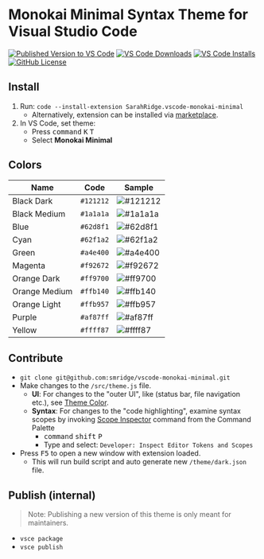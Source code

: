 # Monokai Minimal Syntax Theme for Visual Studio Code
[![Published Version to VS Code](https://img.shields.io/visual-studio-marketplace/v/SarahRidge.vscode-monokai-minimal)](https://marketplace.visualstudio.com/items?itemName=SarahRidge.vscode-monokai-minimal)
[![VS Code Downloads](https://img.shields.io/visual-studio-marketplace/d/SarahRidge.vscode-monokai-minimal)](https://marketplace.visualstudio.com/items?itemName=SarahRidge.vscode-monokai-minimal)
[![VS Code Installs](https://img.shields.io/visual-studio-marketplace/i/SarahRidge.vscode-monokai-minimal)](https://marketplace.visualstudio.com/items?itemName=SarahRidge.vscode-monokai-minimal)
[![GitHub License](https://img.shields.io/github/license/smridge/vscode-monokai-minimal.svg)](https://github.com/smridge/vscode-monokai-minimal/blob/master/LICENSE)

## Install
1. Run: `code --install-extension SarahRidge.vscode-monokai-minimal`
    - Alternatively, extension can be installed via  [marketplace](https://marketplace.visualstudio.com/items?itemName=SarahRidge.vscode-monokai-minimal).
2. In VS Code, set theme:
    - Press <kbd>command</kbd> <kbd>K</kbd> <kbd>T</kbd>
    - Select **Monokai Minimal**

## Colors
| Name          | Code      | Sample
|---------------|-----------|------------------------------------------------------------
| Black Dark    | `#121212` |![#121212](https://placehold.it/100x40/121212/000000?text=+)
| Black Medium  | `#1a1a1a` |![#1a1a1a](https://placehold.it/100x40/1a1a1a/000000?text=+)
| Blue          | `#62d8f1` |![#62d8f1](https://placehold.it/100x40/62d8f1/000000?text=+)
| Cyan          | `#62f1a2` |![#62f1a2](https://placehold.it/100x40/62f1a2/000000?text=+)
| Green         | `#a4e400` |![#a4e400](https://placehold.it/100x40/a4e400/000000?text=+)
| Magenta       | `#f92672` |![#f92672](https://placehold.it/100x40/f92672/000000?text=+)
| Orange Dark   | `#ff9700` |![#ff9700](https://placehold.it/100x40/ff9700/000000?text=+)
| Orange Medium | `#ffb140` |![#ffb140](https://placehold.it/100x40/ffb140/000000?text=+)
| Orange Light  | `#ffb957` |![#ffb957](https://placehold.it/100x40/ffb957/000000?text=+)
| Purple        | `#af87ff` |![#af87ff](https://placehold.it/100x40/af87ff/000000?text=+)
| Yellow        | `#ffff87` |![#ffff87](https://placehold.it/100x40/ffff87/111111?text=+)

## Contribute
- `git clone git@github.com:smridge/vscode-monokai-minimal.git`
- Make changes to the `/src/theme.js` file.
    - **UI**: For changes to the "outer UI", like (status bar, file navigation etc.), see [Theme Color](https://code.visualstudio.com/api/references/theme-color).
    - **Syntax**: For changes to the "code highlighting", examine syntax scopes by invoking [Scope Inspector](https://code.visualstudio.com/api/language-extensions/syntax-highlight-guide#scope-inspector) command from the Command Palette
        - <kbd>command</kbd> <kbd>shift</kbd> <kbd>P</kbd>
        - Type and select: `Developer: Inspect Editor Tokens and Scopes`
- Press <kbd>F5</kbd> to open a new window with extension loaded.
    - This will run build script and auto generate new `/theme/dark.json` file.

## Publish (internal)
> Note: Publishing a new version of this theme is only meant for maintainers.
- `vsce package`
- `vsce publish`
